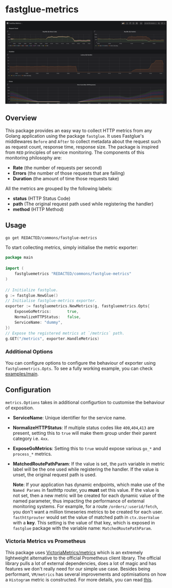 # fastglue-metrics

![grafana-screenshot](screenshots/grafana.png)

## Overview

This package provides an easy way to collect HTTP metrics from any Golang application using the package `fastglue`. It uses Fastglue's middlewares `Before` and `After` to collect metadata about the request such as request count, response time, response size. The package is inspired from `RED` principles of service monitoring. The components of this monitoring philosophy are:

- **Rate** (the number of requests per second)
- **Errors** (the number of those requests that are failing)
- **Duration** (the amount of time those requests take)

All the metrics are grouped by the following labels:

- **status** (HTTP Status Code)
- **path** (The original request path used while registering the handler)
- **method** (HTTP Method)

## Usage

`go get REDACTED/commons/fastglue-metrics`

To start collecting metrics, simply initialise the metric exporter:

```go
package main

import (
    fastgluemetrics "REDACTED/commons/fastglue-metrics"
)

// Initialize fastglue.
g := fastglue.NewGlue()
// Initialise fastglue-metrics exporter.
exporter := fastgluemetrics.NewMetrics(g, fastgluemetrics.Opts{
    ExposeGoMetrics:       true,
    NormalizeHTTPStatus:   false,
    ServiceName: "dummy",
})
// Expose the registered metrics at `/metrics` path.
g.GET("/metrics", exporter.HandleMetrics)
```

### Additional Options

You can configure options to configure the behaviour of exporter using `fastgluemetrics.Opts`.
To see a fully working example, you can check [examples/main](examples/main.go).

## Configuration

`metrics.Options` takes in additional configurtion to customise the behaviour of exposition.

- **ServiceName**: Unique identifier for the service name.

- **NormalizeHTTPStatus**: If multiple status codes like `400`,`404`,`413` are present, setting this to `true` will make them group under their parent category i.e. `4xx`.

- **ExposeGoMetrics**: Setting this to `true` would expose various `go_*` and `process_*` metrics.

- **MatchedRoutePathParam**: If the value is set, the `path` variable in metric label will be the one used while registering the handler. If the value is unset, the original request path is used.

    **Note**:
    If your application has dynamic endpoints, which make use of the `Named Params` in fasthttp router, you **must** set this value. If the value is not set, then a new metric will be created for each dynamic value of the named parameter, thus impacting the performance of external monitoring systems.
    For example, for a route `/orders/:userid/fetch`, you don't want a million timeseries metrics to be created for each user.
    `fasthttprouter` would set the value of matched path in `ctx.UserValue` with a **key**. This setting is the value of that key, which is exposed in `fastglue` package with the variable name: `MatchedRoutePathParam`.

### Victoria Metrics vs Prometheus

This package uses [VictoriaMetrics/metrics](https://github.com/VictoriaMetrics/metrics) which is an extremely lightweight alternative to the official Prometheus client library. The official library pulls a lot of external dependencies, does a lot of magic and has features we don't really need for our simple use case. Besides being performant, `VM/metrics` has several improvements and optimisations on how a `Histogram` metric is constructed. For more details, you can read [this](https://medium.com/@valyala/improving-histogram-usability-for-prometheus-and-grafana-bc7e5df0e350).
